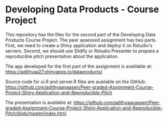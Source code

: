 # Developing Data Products - Course Project 

This repository has the files for the second part of the Developing Data Products Course Project. The peer assessed assignment has two parts. First, we need to create a Shiny application and deploy it on Rstudio's servers. Second, we should use Slidify or Rstudio Presenter to prepare a reproducible pitch presentation about the application. 

The app developed for the first part of the assignment is avalilable at:
 https://adithyaa27.shinyapps.io/dataproducts/

Source code for ui.R and server.R files are available on the GitHub:
https://github.com/adithyaavaasen/Peer-graded-Assignment-Course-Project-Shiny-Application-and-Reproducible-Pitch

The presentation is available at:
https://github.com/adithyaavaasen/Peer-graded-Assignment-Course-Project-Shiny-Application-and-Reproducible-Pitch/blob/master/index.html


